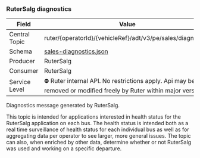 ### RuterSalg diagnostics
| Field         | Value                                                                                                             |
|---------------|-------------------------------------------------------------------------------------------------------------------|
| Central Topic | ruter/{operatorId}/{vehicleRef}/adt/v3/pe/sales/diagnostics                                                       |
| Schema        | [ sales-diagnostics.json ](json-schemas/pe/sales/diagnostics/sales-diagnostics.json)                              |
| Producer      | RuterSalg                                                                                                         |
| Consumer      | RuterSalg                                                                                                         |
| Service Level | ⛔ Ruter internal API. No restrictions apply. Api may be removed or modified freely by Ruter within major version. | 

Diagnostics message generated by RuterSalg.

This topic is intended for applications interested in health status for the RuterSalg application on each bus. The health status is intended both as a real time surveillance of health status for each individual bus as well as for aggregating data per operator to see larger, more general issues. The topic can also, when enriched by other data, determine whether or not RuterSalg was used and working on a specific departure.